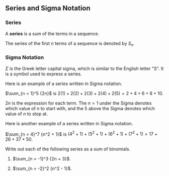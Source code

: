 Series and Sigma Notation
-------

### Series

A **series** is a sum of the terms in a sequence.

The series of the first $n$ terms of a sequence is denoted by $S_n$.


### Sigma Notation

$\Sigma$ is the Greek letter capital sigma, which is similar to the English letter "S". It is a symbol used to express a series.

Here is an example of a series written in Sigma notation.

$\sum_{n = 1}^5 {2n}$ is $2(1) + 2(2) + 2(3) + 2(4) + 2(5) = 2 + 4 + 6 + 8 + 10$.

$2n$ is the expression for each term. The $n = 1$ under the Sigma denotes which value of $n$ to start with, and the 5 above the Sigma denotes which value of $n$ to stop at.

Here is another example of a series written in Sigma notation.

$\sum_{n = 4}^7 {n^2 + 1}$ is $(4^2 + 1) + (5^2 + 1) + (6^2 + 1) + (7^2 + 1) = 17 + 26 + 37 + 50$.


Write out each of the following series as a sum of binomials.

1. $\sum_{n = -1}^3 {2n + 3}$.
 
2. $\sum_{n = -2}^2 {n^2 - 1}$.